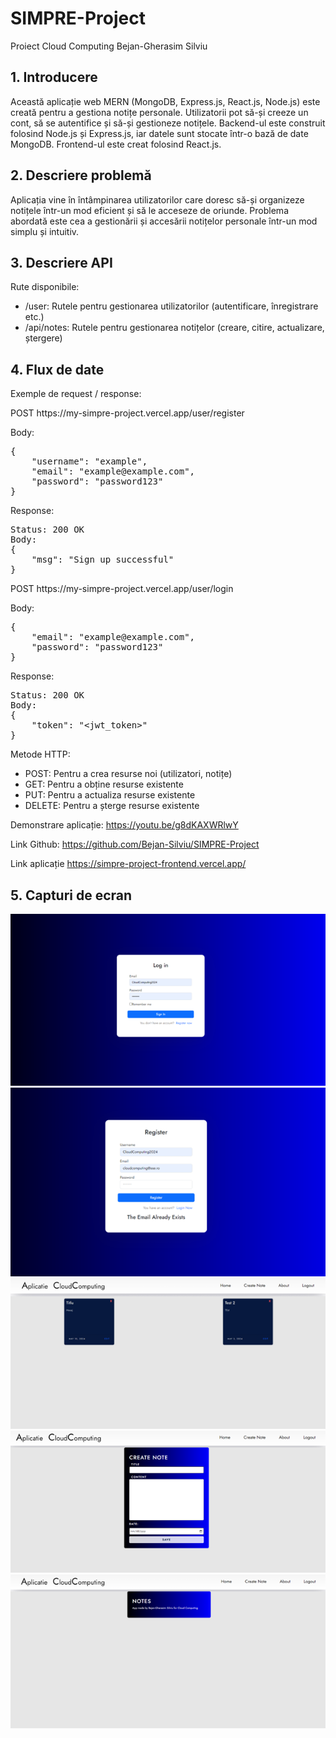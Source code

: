 <h1>SIMPRE-Project</h1>
<p>Proiect Cloud Computing Bejan-Gherasim Silviu</p>
<h2>1. Introducere</h2>

<p>Această aplicație web MERN (MongoDB, Express.js, React.js, Node.js) este creată pentru a gestiona notițe personale. Utilizatorii pot să-și creeze un cont, să se autentifice și să-și gestioneze notițele. Backend-ul este construit folosind Node.js și Express.js, iar datele sunt stocate într-o bază de date MongoDB. Frontend-ul este creat folosind React.js.</p>

<h2>2. Descriere problemă</h2>

<p>Aplicația vine în întâmpinarea utilizatorilor care doresc să-și organizeze notițele într-un mod eficient și să le acceseze de oriunde. Problema abordată este cea a gestionării și accesării notițelor personale într-un mod simplu și intuitiv.</p>

<h2>3. Descriere API</h2>

<p>Rute disponibile:</p>
<ul>
    <li>/user: Rutele pentru gestionarea utilizatorilor (autentificare, înregistrare etc.)</li>
    <li>/api/notes: Rutele pentru gestionarea notițelor (creare, citire, actualizare, ștergere)</li>
</ul>

<h2>4. Flux de date</h2>

<p>Exemple de request / response:</p>

<p>POST https://my-simpre-project.vercel.app/user/register</p>

<p>Body:</p>
<pre>
{
    "username": "example",
    "email": "example@example.com",
    "password": "password123"
}
</pre>

<p>Response:</p>
<pre>
Status: 200 OK
Body:
{
    "msg": "Sign up successful"
}
</pre>

<p>POST https://my-simpre-project.vercel.app/user/login</p>

<p>Body:</p>
<pre>
{
    "email": "example@example.com",
    "password": "password123"
}
</pre>

<p>Response:</p>
<pre>
Status: 200 OK
Body:
{
    "token": "&lt;jwt_token&gt;"
}
</pre>

<p>Metode HTTP:</p>
<ul>
    <li>POST: Pentru a crea resurse noi (utilizatori, notițe)</li>
    <li>GET: Pentru a obține resurse existente</li>
    <li>PUT: Pentru a actualiza resurse existente</li>
    <li>DELETE: Pentru a șterge resurse existente</li>
</ul>

Demonstrare aplicație:
https://youtu.be/g8dKAXWRlwY

Link Github:
https://github.com/Bejan-Silviu/SIMPRE-Project

Link aplicație
https://simpre-project-frontend.vercel.app/

<h2>5. Capturi de ecran</h2>
<img src="https://raw.githubusercontent.com/Bejan-Silviu/SIMPRE-Project/main/images/1.png" alt="Image 1">
<img src="https://raw.githubusercontent.com/Bejan-Silviu/SIMPRE-Project/main/images/2.png" alt="Image 2">
<img src="https://raw.githubusercontent.com/Bejan-Silviu/SIMPRE-Project/main/images/3.png" alt="Image 3">
<img src="https://raw.githubusercontent.com/Bejan-Silviu/SIMPRE-Project/main/images/4.png" alt="Image 4">
<img src="https://raw.githubusercontent.com/Bejan-Silviu/SIMPRE-Project/main/images/5.png" alt="Image 5">

</html>
